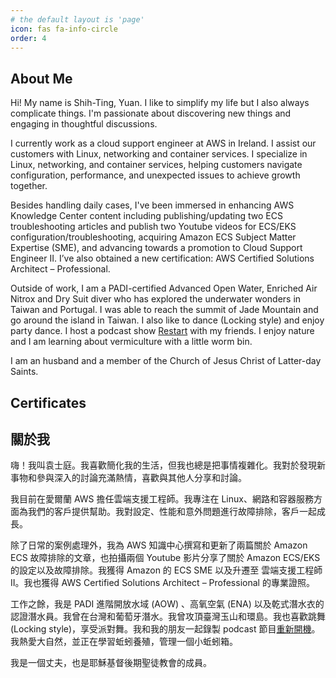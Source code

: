 ```yaml
---
# the default layout is 'page'
icon: fas fa-info-circle
order: 4
---
```


## About Me

Hi! My name is Shih-Ting, Yuan. I like to simplify my life but I also always complicate things. I'm passionate about discovering new things and engaging in thoughtful discussions.

I currently work as a cloud support engineer at AWS in Ireland. I assist our customers with Linux, networking and container services. I specialize in Linux, networking, and container services, helping customers navigate configuration, performance, and unexpected issues to achieve growth together.

Besides handling daily cases, I've been immersed in enhancing AWS Knowledge Center content including publishing/updating two ECS troubleshooting articles and publish two Youtube videos for ECS/EKS configuration/troubleshooting, acquiring Amazon ECS Subject Matter Expertise (SME), and advancing towards a promotion to Cloud Support Engineer II. I’ve also obtained a new certification: AWS Certified Solutions Architect – Professional.

Outside of work, I am a PADI-certified Advanced Open Water, Enriched Air Nitrox and Dry Suit diver who has explored the underwater wonders in Taiwan and Portugal. I was able to reach the summit of Jade Mountain and go around the island in Taiwan. I also like to dance (Locking style) and enjoy party dance. I host a podcast show [Restart](https://open.spotify.com/show/7CsVZm7vNHJQsOGYzUeh4B) with my friends. I enjoy nature and I am learning about vermiculture with a little worm bin.

I am an husband and a member of the Church of Jesus Christ of Latter-day Saints.

## Certificates

<div data-iframe-width="150" data-iframe-height="270" data-share-badge-id="70c763ae-ec96-4c7b-8f6d-72f21ec18be4" data-share-badge-host="https://www.credly.com"></div><script type="text/javascript" async src="https://cdn.credly.com/assets/utilities/embed.js"></script>
<div data-iframe-width="150" data-iframe-height="270" data-share-badge-id="fb96016b-57e4-4d57-bc93-e0679a0deaa9" data-share-badge-host="https://www.credly.com"></div><script type="text/javascript" async src="https://cdn.credly.com/assets/utilities/embed.js"></script>

## 關於我

嗨！我叫袁士庭。我喜歡簡化我的生活，但我也總是把事情複雜化。我對於發現新事物和參與深入的討論充滿熱情，喜歡與其他人分享和討論。

我目前在愛爾蘭 AWS 擔任雲端支援工程師。我專注在 Linux、網路和容器服務方面為我們的客戶提供幫助。我對設定、性能和意外問題進行故障排除，客戶一起成長。

除了日常的案例處理外，我為 AWS 知識中心撰寫和更新了兩篇關於 Amazon ECS 故障排除的文章，也拍攝兩個 Youtube 影片分享了關於 Amazon ECS/EKS 的設定以及故障排除。我獲得 Amazon 的 ECS SME 以及升遷至 雲端支援工程師 II。我也獲得 AWS Certified Solutions Architect – Professional 的專業證照。

工作之餘，我是 PADI 進階開放水域 (AOW) 、高氧空氣 (ENA) 以及乾式潛水衣的認證潛水員。我曾在台灣和葡萄牙潛水。我曾攻頂臺灣玉山和環島。我也喜歡跳舞(Locking style)，享受派對舞。我和我的朋友一起錄製 podcast 節目[重新開機](https://open.spotify.com/show/7CsVZm7vNHJQsOGYzUeh4B)。我熱愛大自然，並正在學習蚯蚓養殖，管理一個小蚯蚓箱。

我是一個丈夫，也是耶穌基督後期聖徒教會的成員。

